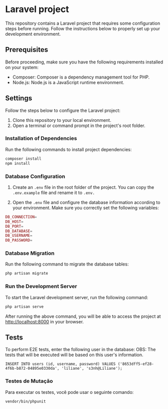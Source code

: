# Laravel project

This repository contains a Laravel project that requires some configuration steps before running. Follow the instructions below to properly set up your development environment.

## Prerequisites

Before proceeding, make sure you have the following requirements installed on your system:

* Composer: Composer is a dependency management tool for PHP.
* Node.js: Node.js is a JavaScript runtime environment.

## Settings
Follow the steps below to configure the Laravel project:

1. Clone this repository to your local environment.
2. Open a terminal or command prompt in the project's root folder.

### Installation of Dependencies

Run the following commands to install project dependencies:
```bash
composer install
npm install
```

### Database Configuration

1. Create an `.env` file in the root folder of the project. You can copy the `.env.example` file and rename it to `.env.`

2. Open the `.env` file and configure the database information according to your environment. Make sure you correctly set the following variables:
```php
DB_CONNECTION=
DB_HOST=
DB_PORT=
DB_DATABASE=
DB_USERNAME=
DB_PASSWORD=
```

### Database Migration

Run the following command to migrate the database tables:
```bash
php artisan migrate
```

### Run the Development Server
To start the Laravel development server, run the following command:
```bash
php artisan serve
```

After running the above command, you will be able to access the project at [http://localhost:8000](http://localhost:8000) in your browser.

## Tests

To perform E2E tests, enter the following user in the database:
OBS: The tests that will be executed will be based on this user's information.
```
INSERT INTO users (id, username, password) VALUES ('8653dff5-ef28-4f6b-b872-04895e0330da', 'liliane', 's3nh@Liliane');
```

### Testes de Mutação 

Para executar os testes, você pode usar o seguinte comando:

```bash
vendor/bin/phpunit